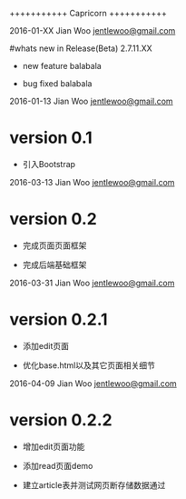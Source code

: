 +++++++++++
 Capricorn
+++++++++++

2016-01-XX Jian Woo <jentlewoo@gmail.com>

  #whats new in Release(Beta) 2.7.11.XX

  * new feature balabala

  * bug fixed balabala


2016-01-13 Jian Woo <jentlewoo@gmail.com>

  # version 0.1

  * 引入Bootstrap

2016-03-13 Jian Woo <jentlewoo@gmail.com>

  # version 0.2

  * 完成页面页面框架

  * 完成后端基础框架

2016-03-31 Jian Woo <jentlewoo@gmail.com>

  # version 0.2.1

  * 添加edit页面

  * 优化base.html以及其它页面相关细节

2016-04-09 Jian Woo <jentlewoo@gmail.com>

  # version 0.2.2

  * 增加edit页面功能

  * 添加read页面demo

  * 建立article表并测试网页断存储数据通过
